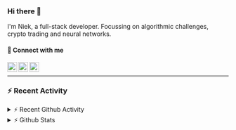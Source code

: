 ### Hi there 👋
I'm Niek, a full-stack developer. Focussing on algorithmic challenges, crypto trading and neural networks.

#### 📩 Connect with me

[<img align="left" alt="codeSTACKr | Twitter" width="22px" src="https://cdn.jsdelivr.net/npm/simple-icons@v3/icons/twitter.svg" />][twitter]
[<img align="left" alt="codeSTACKr | LinkedIn" width="22px" src="https://cdn.jsdelivr.net/npm/simple-icons@v3/icons/linkedin.svg" />][linkedin]
[<img align="left" alt="codeSTACKr | Instagram" width="22px" src="https://cdn.jsdelivr.net/npm/simple-icons@v3/icons/instagram.svg" />][instagram]

<br/>

---
### :zap: Recent Activity


<details>
    <summary>⚡ Recent Github Activity</summary>

<!--START_SECTION:activity-->
1. ❗️ Closed issue [#5](https://github.com/OR-WindPredicition/WindPredictionAPI/issues/5) in [OR-WindPredicition/WindPredictionAPI](https://github.com/OR-WindPredicition/WindPredictionAPI)
2. 🗣 Commented on [#5](https://github.com/OR-WindPredicition/WindPredictionAPI/issues/5) in [OR-WindPredicition/WindPredictionAPI](https://github.com/OR-WindPredicition/WindPredictionAPI)
3. 🗣 Commented on [#3](https://github.com/OR-WindPredicition/WindPredictionAPI/issues/3) in [OR-WindPredicition/WindPredictionAPI](https://github.com/OR-WindPredicition/WindPredictionAPI)
4. 🗣 Commented on [#7](https://github.com/OR-WindPredicition/WindPredictionAPI/issues/7) in [OR-WindPredicition/WindPredictionAPI](https://github.com/OR-WindPredicition/WindPredictionAPI)
5. ❗️ Opened issue [#5](https://github.com/OR-WindPredicition/WindPredictionAPI/issues/5) in [OR-WindPredicition/WindPredictionAPI](https://github.com/OR-WindPredicition/WindPredictionAPI)
<!--END_SECTION:activity-->
</details>
<details>
  <summary>⚡ Github Stats</summary>

  <img align="left" alt="codeSTACKr's Github Stats" src="https://github-readme-stats.codestackr.vercel.app/api?username=niekvandam&show_icons=true&hide_border=true" />

</details>


[twitter]: https://twitter.com/overclockedc
[instagram]: https://instagram.com/niekvandamn  
[linkedin]: https://www.linkedin.com/in/niek-van-dam-514711131/
